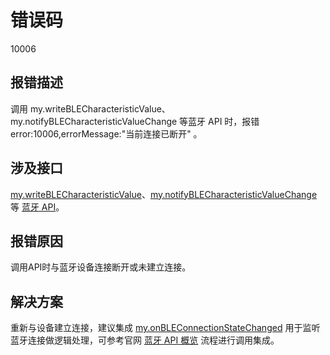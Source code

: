 # 错误码
10006

## 报错描述
调用 my.writeBLECharacteristicValue、my.notifyBLECharacteristicValueChange 等蓝牙 API 时，报错 error:10006,errorMessage:"当前连接已断开" 。

## 涉及接口
[my.writeBLECharacteristicValue](https://opendocs.alipay.com/mini/api/vmp2r4)、[my.notifyBLECharacteristicValueChange](https://opendocs.alipay.com/mini/api/pdzk44) 等 [蓝牙 API](https://opendocs.alipay.com/mini/api/bluetooth-intro)。

## 报错原因
调用API时与蓝牙设备连接断开或未建立连接。

## 解决方案
重新与设备建立连接，建议集成 [my.onBLEConnectionStateChanged](https://opendocs.alipay.com/mini/api/utgyiu) 用于监听蓝牙连接做逻辑处理，可参考官网 [蓝牙 API 概览](https://opendocs.alipay.com/mini/api/bluetooth-intro) 流程进行调用集成。
